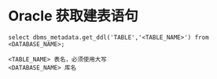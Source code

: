 # Oracle 获取建表语句

```oracle
select dbms_metadata.get_ddl('TABLE','<TABLE_NAME>') from <DATABASE_NAME>;

<TABLE_NAME> 表名，必须使用大写
<DATABASE_NAME> 库名
```



